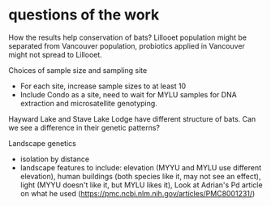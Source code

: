 # questions of the work

How the results help conservation of bats? Lillooet population might be separated from Vancouver population, probiotics applied in Vancouver might not spread to Lillooet. 

Choices of sample size and sampling site
- For each site, increase sample sizes to at least 10
- Include Condo as a site, need to wait for MYLU samples for DNA extraction and microsatellite genotyping.

Hayward Lake and Stave Lake Lodge have different structure of bats. Can we see a difference in their genetic patterns?

Landscape genetics
- isolation by distance
- landscape features to include: elevation (MYYU and MYLU use different elevation), human buildings (both species like it, may not see an effect), light (MYYU doesn't like it, but MYLU likes it), Look at Adrian's Pd article on what he used (https://pmc.ncbi.nlm.nih.gov/articles/PMC8001231/)
